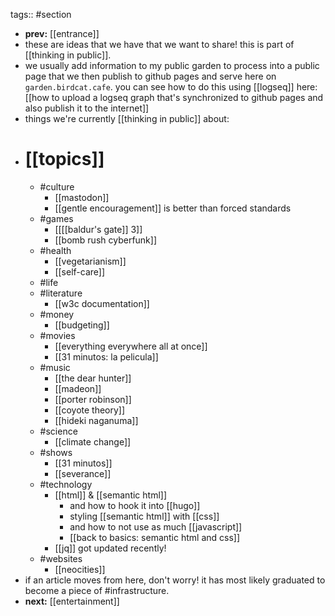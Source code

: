tags:: #section

- **prev:** [[entrance]]
- these are ideas that we have that we want to share! this is part of [[thinking in public]].
- we usually add information to my public garden to process into a public page that we then publish to github pages and serve here on `garden.birdcat.cafe`. you can see how to do this using [[logseq]] here: [[how to upload a logseq graph that's synchronized to github pages and also publish it to the internet]]
- things we're currently [[thinking in public]] about:
- # [[topics]]
	- #culture
		- [[mastodon]]
		- [[gentle encouragement]] is better than forced standards
	- #games
		- [[[[baldur's gate]] 3]]
		- [[bomb rush cyberfunk]]
	- #health
		- [[vegetarianism]]
		- [[self-care]]
	- #life
	- #literature
		- [[w3c documentation]]
	- #money
		- [[budgeting]]
	- #movies
		- [[everything everywhere all at once]]
		- [[31 minutos: la pelicula]]
	- #music
		- [[the dear hunter]]
		- [[madeon]]
		- [[porter robinson]]
		- [[coyote theory]]
		- [[hideki naganuma]]
	- #science
		- [[climate change]]
	- #shows
		- [[31 minutos]]
		- [[severance]]
	- #technology
		- [[html]] & [[semantic html]]
			- and how to hook it into [[hugo]]
			- styling [[semantic html]] with [[css]]
			- and how to not use as much [[javascript]]
			- [[back to basics: semantic html and css]]
		- [[jq]] got updated recently!
	- #websites
		- [[neocities]]
- if an article moves from here, don't worry! it has most likely graduated to become a piece of #infrastructure.
- **next:** [[entertainment]]